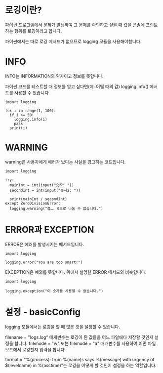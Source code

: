 # 로깅이란?
파이썬 프로그램에서 문제가 발생하여 그 문제를 확인하고 싶을 때 값을 콘솔에 프린트하는 행위를 로깅이라고 합니다.

파이썬에서는 따로 로깅 메서드가 없으므로 logging 모듈을 사용해야합니다.

# INFO
INFO는 INFORMATION의 약자이고 정보를 뜻합니다.

파이썬 코드를 테스트할 때 정보를 얻고 싶다면(예: 어떨 때의 값) logging.info() 메서드를 사용할 수 있습니다.

```
import logging

for i in range(1, 100):
  if i >= 50:
    logging.info(i)
    pass
  print(i)
```

# WARNING
warning은 사용자에게 에러가 났다는 사실을 경고하는 코드입니다.

```
import logging

try:
  mainInt = int(input("숫자: "))
  secondInt = int(input("숫자2: "))

  print(mainInt / secondInt)
except ZeroDivisionError:
  logging.warning("흠…. 0으로 나눌 수 없습니다.")
```

# ERROR과 EXCEPTION
ERROR은 에러를 발생시키는 메서드입니다.

```
import logging

logging.error("You are too smart!")
```

EXCEPTION은 예외를 뜻합니다. 위에서 설명한 ERROR 메서드와 비슷합니다.

```
import logging

logging.exception("이 숫자를 사용할 수 없습니다.")
```

# 설정 - basicConfig
logging 모듈에서는 로깅을 할 때 많은 것을 설정할 수 있습니다.

filename = "logs.log" 매개변수는 로깅이 된 값들을 어느 파일에다 저장할 것인지 설정을 합니다. filemode = "w" 또는 filemode = "a" 매개변수를 사용하여 어떤 파일 모드에서 로깅할지 입력을 합니다.

format = "%(process): from %(name)s says %(message) with urgency of $(levelname) in %(asctime)"는 로깅을 어떻게 할 것인지 설정을 하는 역할입니다.
